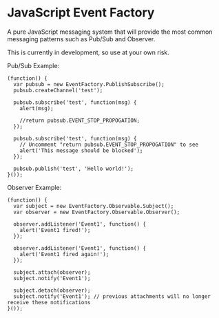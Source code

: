JavaScript Event Factory
============================

A pure JavaScript messaging system that will provide the most common messaging patterns such as Pub/Sub and Observer.

This is currently in development, so use at your own risk.

Pub/Sub Example:

```
(function() {
  var pubsub = new EventFactory.PublishSubscribe();
  pubsub.createChannel('test');

  pubsub.subscribe('test', function(msg) {
    alert(msg);

    //return pubsub.EVENT_STOP_PROPOGATION;
  });

  pubsub.subscribe('test', function(msg) {
    // Uncomment "return pubsub.EVENT_STOP_PROPOGATION" to see
    alert('This message should be blocked');
  });

  pubsub.publish('test', 'Hello world!');
}());
```

Observer Example:
```
(function() {
  var subject = new EventFactory.Observable.Subject();
  var observer = new EventFactory.Observable.Observer();
  
  observer.addListener('Event1', function() {
    alert('Event1 fired!');
  });
  
  observer.addListener('Event1', function() {
    alert('Event1 fired again!');
  });
  
  subject.attach(observer);
  subject.notify('Event1');
  
  subject.detach(observer);
  subject.notify('Event1'); // previous attachments will no longer receive these notifications
}());
```